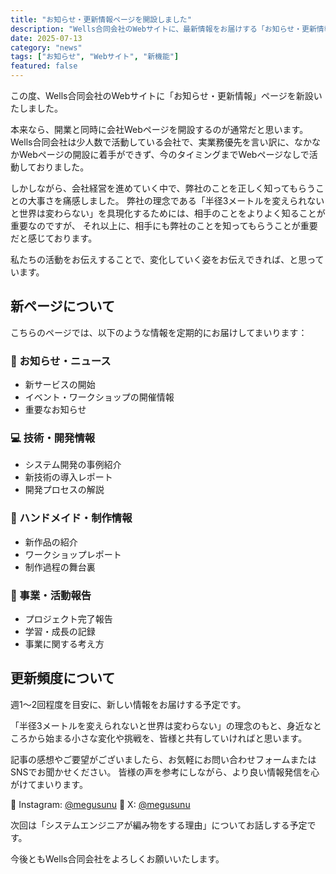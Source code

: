 ```yaml
---
title: "お知らせ・更新情報ページを開設しました"
description: "Wells合同会社のWebサイトに、最新情報をお届けする「お知らせ・更新情報」ページを新設いたしました。"
date: 2025-07-13
category: "news"
tags: ["お知らせ", "Webサイト", "新機能"]
featured: false
---
```


この度、Wells合同会社のWebサイトに「お知らせ・更新情報」ページを新設いたしました。

本来なら、開業と同時に会社Webページを開設するのが通常だと思います。
Wells合同会社は少人数で活動している会社で、実業務優先を言い訳に、なかなかWebページの開設に着手ができず、今のタイミングまでWebページなしで活動しておりました。

しかしながら、会社経営を進めていく中で、弊社のことを正しく知ってもらうことの大事さを痛感しました。
弊社の理念である「半径3メートルを変えられないと世界は変わらない」を具現化するためには、相手のことをよりよく知ることが重要なのですが、
それ以上に、相手にも弊社のことを知ってもらうことが重要だと感じております。

私たちの活動をお伝えすることで、変化していく姿をお伝えできれば、と思っています。

## 新ページについて

こちらのページでは、以下のような情報を定期的にお届けしてまいります：

### 📢 お知らせ・ニュース
- 新サービスの開始
- イベント・ワークショップの開催情報
- 重要なお知らせ

### 💻 技術・開発情報
- システム開発の事例紹介
- 新技術の導入レポート
- 開発プロセスの解説

### 🧶 ハンドメイド・制作情報
- 新作品の紹介
- ワークショップレポート
- 制作過程の舞台裏

### 🚀 事業・活動報告
- プロジェクト完了報告
- 学習・成長の記録
- 事業に関する考え方

## 更新頻度について

週1〜2回程度を目安に、新しい情報をお届けする予定です。

「半径3メートルを変えられないと世界は変わらない」の理念のもと、身近なところから始まる小さな変化や挑戦を、皆様と共有していければと思います。

 記事の感想やご要望がございましたら、お気軽にお問い合わせフォームまたはSNSでお聞かせください。
 皆様の声を参考にしながら、より良い情報発信を心がけてまいります。

📱 Instagram: [@megusunu](https://instagram.com/megusunu)
📱 X: [@megusunu](https://x.com/megusunu)

 次回は「システムエンジニアが編み物をする理由」についてお話しする予定です。
 
今後ともWells合同会社をよろしくお願いいたします。

